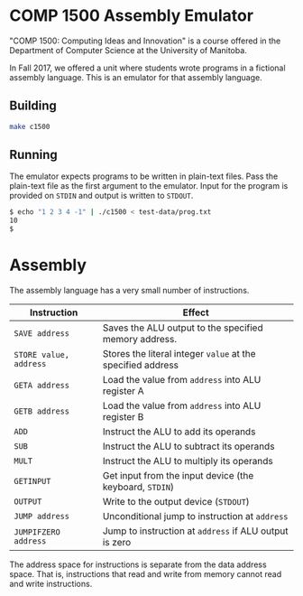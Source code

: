 COMP 1500 Assembly Emulator
===========================

"COMP 1500: Computing Ideas and Innovation" is a course offered in the Department of Computer Science at the University of Manitoba.

In Fall 2017, we offered a unit where students wrote programs in a fictional assembly language. This is an emulator for that assembly language.

Building
--------

```bash
make c1500
```

Running
-------

The emulator expects programs to be written in plain-text files. Pass the plain-text file as the first argument to the emulator. Input for the program is provided on `STDIN` and output is written to `STDOUT`.

```bash
$ echo "1 2 3 4 -1" | ./c1500 < test-data/prog.txt
10
$ 
```

Assembly
========

The assembly language has a very small number of instructions.

| Instruction            | Effect                                                      |
| ---------------------- | ----------------------------------------------------------- |
| `SAVE address`         | Saves the ALU output to the specified memory address.       |
| `STORE value, address` | Stores the literal integer `value` at the specified address |
| `GETA address`         | Load the value from `address` into ALU register A           |
| `GETB address`         | Load the value from `address` into ALU register B           |
| `ADD`                  | Instruct the ALU to add its operands                        |
| `SUB`                  | Instruct the ALU to subtract its operands                   |
| `MULT`                 | Instruct the ALU to multiply its operands                   |
| `GETINPUT`             | Get input from the input device (the keyboard, `STDIN`)     |
| `OUTPUT`               | Write to the output device (`STDOUT`)                       |
| `JUMP address`         | Unconditional jump to instruction at `address`              |
| `JUMPIFZERO address`   | Jump to instruction at `address` if ALU output is zero      |

The address space for instructions is separate from the data address space. That is, instructions that read and write from memory cannot read and write instructions.
